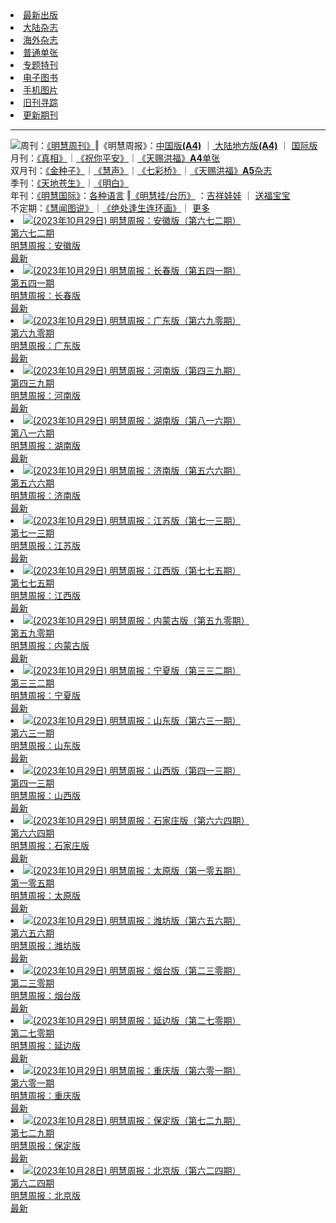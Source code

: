 <li><a href="/display.aspx?category_id=8">最新出版</a></li>
<li><a href="/category.aspx?category=mainland">大陆杂志</a></li>
<li><a href="/category.aspx?category=overseas">海外杂志</a></li>
<li><a href="/display.aspx?category_id=4&guige_id=3">普通单张</a></li>
<li><a href="/category.aspx?category=zhuanti">专题特刊</a></li>
<li><a href="/display.aspx?category_id=6&meijie_id=2">电子图书</a></li>
<li><a href="/display.aspx?qikan_type_id=11075">手机图片</a></li>
<li><a href="/display.aspx?category_id=5&zhouqi_id=6">旧刊寻踪</a></li>
<li><a href="/UpdatedArticles.aspx">更新期刊</a></li>

<hr />
<div><span><img class="menuicon" src="https://qikan.minghui.org/html/images/d7icon.png" />周刊：</span><span><a href="/display.aspx?qikan_type_id=5179">《明慧周刊》</a></span>‖<span>《明慧周报》</span>：<span><a href="/display.aspx?qikan_type_id=5178">中国版<b>(A4)</b></a> </span>
｜<span><a href="mainland.aspx"> 大陆地方版<b>(A4)</b></a> </span>
｜<span> <a href="/display.aspx?qikan_type_id=5151">国际版</a></span></div>
<div><span>月刊：</span><span><a href="/display.aspx?qikan_type_id=5240">《真相》</a></span>｜<span><a href="/display.aspx?qikan_type_id=11182">《祝你平安》</a></span>｜<span><a href="/display.aspx?qikan_type_id=5360&keyword=单张&contain=true">《天赐洪福》<b>A4</b>单张</a></span></div>
<div><span>双月刊：</span><span><a href="/display.aspx?qikan_type_id=7500">《金种子》</a></span>｜<span><a href="/display.aspx?qikan_type_id=5638">《慧声》</a></span>｜<span><a href="/display.aspx?qikan_type_id=7268">《七彩桥》</a></span>｜<span><a href="/display.aspx?qikan_type_id=5360&keyword=单张&contain=false">《天赐洪福》<b>A5</b>杂志</a> </span></div>
<div><span>季刊：</span><span><a href="/display.aspx?qikan_type_id=5139">《天地苍生》</a></span>｜<span><a href="/display.aspx?qikan_type_id=5140">《明白》</a></span></div>
<div><span>年刊：</span><span><a href="/display.aspx?qikan_type_id=10922">《明慧国际》</a></span>：<span><a href="/display.aspx?qikan_type_id=10922">各种语言</a> </span>
‖<span><a href="/display.aspx?category_id=6&meijie_id=3">《明慧挂/台历》</a> </span>：<span><a href="/display.aspx?category_id=6&meijie_id=3&keyword=吉祥娃娃">吉祥娃娃</a> </span>
｜<span> <a href="/display.aspx?category_id=6&meijie_id=3&keyword=送福宝宝">送福宝宝</a> </span></div>
<div><span>不定期：</span><span><a href="/display.aspx?qikan_type_id=11185">《慧闻图说》</a></span>｜<span><a href="/display.aspx?qikan_type_id=11131">《绝处逢生连环画》</a></span>｜<span> <a href="/display.aspx?category_id=6&meijie_id=3&keyword=other">更多</a> </span></div>




<li><a href="/qikan.aspx?id=210645" title="明慧周报：安徽版（第六七二期） ">
<img alt="(2023年10月29日) 明慧周报：安徽版（第六七二期） " src="https://qikan.minghui.org/mhqkpage/qikanimage/2023/10/28/mhzb_anhui_672_pdf-cover.png" />
<div class="annotation_over_cover_image">第六七二期</div>
<div class="annotation_over_cover_image_text">明慧周报：安徽版 </div>
<div class="annotation_background_wrapper_orange_strip"><span class="annotation_over_cover_image_orange_strip">最新</span></div>
</a></li>

<li><a href="/qikan.aspx?id=210644" title="明慧周报：长春版（第五四一期） ">
<img alt="(2023年10月29日) 明慧周报：长春版（第五四一期） " src="https://qikan.minghui.org/mhqkpage/qikanimage/2023/10/28/mhzb_changchun_541_pdf-cover.png" />
<div class="annotation_over_cover_image">第五四一期</div>
<div class="annotation_over_cover_image_text">明慧周报：长春版 </div>
<div class="annotation_background_wrapper_orange_strip"><span class="annotation_over_cover_image_orange_strip">最新</span></div>
</a></li>

<li><a href="/qikan.aspx?id=210642" title="明慧周报：广东版（第六九零期） ">
<img alt="(2023年10月29日) 明慧周报：广东版（第六九零期） " src="https://qikan.minghui.org/mhqkpage/qikanimage/2023/10/28/mhzb_guangdong_690_pdf-cover.png" />
<div class="annotation_over_cover_image">第六九零期</div>
<div class="annotation_over_cover_image_text">明慧周报：广东版 </div>
<div class="annotation_background_wrapper_orange_strip"><span class="annotation_over_cover_image_orange_strip">最新</span></div>
</a></li>

<li><a href="/qikan.aspx?id=210641" title="明慧周报：河南版（第四三九期） ">
<img alt="(2023年10月29日) 明慧周报：河南版（第四三九期） " src="https://qikan.minghui.org/mhqkpage/qikanimage/2023/10/28/mhzb_henan_439_pdf-cover.png" />
<div class="annotation_over_cover_image">第四三九期</div>
<div class="annotation_over_cover_image_text">明慧周报：河南版 </div>
<div class="annotation_background_wrapper_orange_strip"><span class="annotation_over_cover_image_orange_strip">最新</span></div>
</a></li>

<li><a href="/qikan.aspx?id=210640" title="明慧周报：湖南版（第八一六期） ">
<img alt="(2023年10月29日) 明慧周报：湖南版（第八一六期） " src="https://qikan.minghui.org/mhqkpage/qikanimage/2023/10/28/mhzb_hunan_816_pdf-cover.png" />
<div class="annotation_over_cover_image">第八一六期</div>
<div class="annotation_over_cover_image_text">明慧周报：湖南版 </div>
<div class="annotation_background_wrapper_orange_strip"><span class="annotation_over_cover_image_orange_strip">最新</span></div>
</a></li>

<li><a href="/qikan.aspx?id=210637" title="明慧周报：济南版（第五六六期） ">
<img alt="(2023年10月29日) 明慧周报：济南版（第五六六期） " src="https://qikan.minghui.org/mhqkpage/qikanimage/2023/10/28/mhzb_jinan_566_pdf-cover.png" />
<div class="annotation_over_cover_image">第五六六期</div>
<div class="annotation_over_cover_image_text">明慧周报：济南版 </div>
<div class="annotation_background_wrapper_orange_strip"><span class="annotation_over_cover_image_orange_strip">最新</span></div>
</a></li>

<li><a href="/qikan.aspx?id=210639" title="明慧周报：江苏版（第七一三期） ">
<img alt="(2023年10月29日) 明慧周报：江苏版（第七一三期） " src="https://qikan.minghui.org/mhqkpage/qikanimage/2023/10/28/mhzb_jiangsu_713_pdf-cover.png" />
<div class="annotation_over_cover_image">第七一三期</div>
<div class="annotation_over_cover_image_text">明慧周报：江苏版 </div>
<div class="annotation_background_wrapper_orange_strip"><span class="annotation_over_cover_image_orange_strip">最新</span></div>
</a></li>

<li><a href="/qikan.aspx?id=210638" title="明慧周报：江西版（第七七五期） ">
<img alt="(2023年10月29日) 明慧周报：江西版（第七七五期） " src="https://qikan.minghui.org/mhqkpage/qikanimage/2023/10/28/mhzb_jiangxi_775_pdf-cover.png" />
<div class="annotation_over_cover_image">第七七五期</div>
<div class="annotation_over_cover_image_text">明慧周报：江西版 </div>
<div class="annotation_background_wrapper_orange_strip"><span class="annotation_over_cover_image_orange_strip">最新</span></div>
</a></li>

<li><a href="/qikan.aspx?id=210636" title="明慧周报：内蒙古版（第五九零期） ">
<img alt="(2023年10月29日) 明慧周报：内蒙古版（第五九零期） " src="https://qikan.minghui.org/mhqkpage/qikanimage/2023/10/28/mhzb_neimenggu_590_pdf-cover.png" />
<div class="annotation_over_cover_image">第五九零期</div>
<div class="annotation_over_cover_image_text">明慧周报：内蒙古版 </div>
<div class="annotation_background_wrapper_orange_strip"><span class="annotation_over_cover_image_orange_strip">最新</span></div>
</a></li>

<li><a href="/qikan.aspx?id=210635" title="明慧周报：宁夏版（第三三二期） ">
<img alt="(2023年10月29日) 明慧周报：宁夏版（第三三二期） " src="https://qikan.minghui.org/mhqkpage/qikanimage/2023/10/28/mhzb_ningxia_332_pdf-cover.png" />
<div class="annotation_over_cover_image">第三三二期</div>
<div class="annotation_over_cover_image_text">明慧周报：宁夏版 </div>
<div class="annotation_background_wrapper_orange_strip"><span class="annotation_over_cover_image_orange_strip">最新</span></div>
</a></li>

<li><a href="/qikan.aspx?id=210634" title="明慧周报：山东版（第六三一期） ">
<img alt="(2023年10月29日) 明慧周报：山东版（第六三一期） " src="https://qikan.minghui.org/mhqkpage/qikanimage/2023/10/28/mhzb_shandong_631_pdf-cover.png" />
<div class="annotation_over_cover_image">第六三一期</div>
<div class="annotation_over_cover_image_text">明慧周报：山东版 </div>
<div class="annotation_background_wrapper_orange_strip"><span class="annotation_over_cover_image_orange_strip">最新</span></div>
</a></li>

<li><a href="/qikan.aspx?id=210633" title="明慧周报：山西版（第四一三期） ">
<img alt="(2023年10月29日) 明慧周报：山西版（第四一三期） " src="https://qikan.minghui.org/mhqkpage/qikanimage/2023/10/28/mhzb_shanxi_413_pdf-cover.png" />
<div class="annotation_over_cover_image">第四一三期</div>
<div class="annotation_over_cover_image_text">明慧周报：山西版 </div>
<div class="annotation_background_wrapper_orange_strip"><span class="annotation_over_cover_image_orange_strip">最新</span></div>
</a></li>

<li><a href="/qikan.aspx?id=210632" title="明慧周报：石家庄版（第六六四期） ">
<img alt="(2023年10月29日) 明慧周报：石家庄版（第六六四期） " src="https://qikan.minghui.org/mhqkpage/qikanimage/2023/10/28/mhzb_shijiazhuang_664_pdf-cover.png" />
<div class="annotation_over_cover_image">第六六四期</div>
<div class="annotation_over_cover_image_text">明慧周报：石家庄版 </div>
<div class="annotation_background_wrapper_orange_strip"><span class="annotation_over_cover_image_orange_strip">最新</span></div>
</a></li>

<li><a href="/qikan.aspx?id=210631" title="明慧周报：太原版（第一零五期） ">
<img alt="(2023年10月29日) 明慧周报：太原版（第一零五期） " src="https://qikan.minghui.org/mhqkpage/qikanimage/2023/10/28/mhzb_taiyuan_105_pdf-cover.png" />
<div class="annotation_over_cover_image">第一零五期</div>
<div class="annotation_over_cover_image_text">明慧周报：太原版 </div>
<div class="annotation_background_wrapper_orange_strip"><span class="annotation_over_cover_image_orange_strip">最新</span></div>
</a></li>

<li><a href="/qikan.aspx?id=210630" title="明慧周报：潍坊版（第六五六期） ">
<img alt="(2023年10月29日) 明慧周报：潍坊版（第六五六期） " src="https://qikan.minghui.org/mhqkpage/qikanimage/2023/10/28/mhzb_weifang_656_pdf-cover.png" />
<div class="annotation_over_cover_image">第六五六期</div>
<div class="annotation_over_cover_image_text">明慧周报：潍坊版 </div>
<div class="annotation_background_wrapper_orange_strip"><span class="annotation_over_cover_image_orange_strip">最新</span></div>
</a></li>

<li><a href="/qikan.aspx?id=210628" title="明慧周报：烟台版（第二三零期） ">
<img alt="(2023年10月29日) 明慧周报：烟台版（第二三零期） " src="https://qikan.minghui.org/mhqkpage/qikanimage/2023/10/28/mhzb_yantai_230_pdf-cover.png" />
<div class="annotation_over_cover_image">第二三零期</div>
<div class="annotation_over_cover_image_text">明慧周报：烟台版 </div>
<div class="annotation_background_wrapper_orange_strip"><span class="annotation_over_cover_image_orange_strip">最新</span></div>
</a></li>

<li><a href="/qikan.aspx?id=210629" title="明慧周报：延边版（第二七零期） ">
<img alt="(2023年10月29日) 明慧周报：延边版（第二七零期） " src="https://qikan.minghui.org/mhqkpage/qikanimage/2023/10/28/mhzb_yanbian_270_pdf-cover.png" />
<div class="annotation_over_cover_image">第二七零期</div>
<div class="annotation_over_cover_image_text">明慧周报：延边版 </div>
<div class="annotation_background_wrapper_orange_strip"><span class="annotation_over_cover_image_orange_strip">最新</span></div>
</a></li>

<li><a href="/qikan.aspx?id=210643" title="明慧周报：重庆版（第六零一期） ">
<img alt="(2023年10月29日) 明慧周报：重庆版（第六零一期） " src="https://qikan.minghui.org/mhqkpage/qikanimage/2023/10/28/mhzb_chongqing_601_pdf-cover.png" />
<div class="annotation_over_cover_image">第六零一期</div>
<div class="annotation_over_cover_image_text">明慧周报：重庆版 </div>
<div class="annotation_background_wrapper_orange_strip"><span class="annotation_over_cover_image_orange_strip">最新</span></div>
</a></li>

<li><a href="/qikan.aspx?id=210606" title="明慧周报：保定版（第七二九期） ">
<img alt="(2023年10月28日) 明慧周报：保定版（第七二九期） " src="https://qikan.minghui.org/mhqkpage/qikanimage/2023/10/27/mhzb_baoding_729_pdf-cover.png" />
<div class="annotation_over_cover_image">第七二九期</div>
<div class="annotation_over_cover_image_text">明慧周报：保定版 </div>
<div class="annotation_background_wrapper_orange_strip"><span class="annotation_over_cover_image_orange_strip">最新</span></div>
</a></li>

<li><a href="/qikan.aspx?id=210607" title="明慧周报：北京版（第六二四期） ">
<img alt="(2023年10月28日) 明慧周报：北京版（第六二四期） " src="https://qikan.minghui.org/mhqkpage/qikanimage/2023/10/27/mhzb_beijing_624_pdf-cover.png" />
<div class="annotation_over_cover_image">第六二四期</div>
<div class="annotation_over_cover_image_text">明慧周报：北京版 </div>
<div class="annotation_background_wrapper_orange_strip"><span class="annotation_over_cover_image_orange_strip">最新</span></div>
</a></li>
